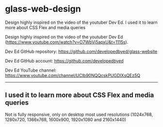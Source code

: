 # glass-web-design
 Design highly inspired on the video of the youtuber Dev Ed. I used it to learn more about CSS Flex and media queries

Design highly inspired on the video of the youtuber Dev Ed (https://www.youtube.com/watch?v=O7WbVj5apxU&t=1115s).

Dev Ed GitHub repository: https://github.com/developedbyed/glass-website

Dev Ed GitHub account: https://github.com/developedbyed

Dev Ed YouTube channel: https://www.youtube.com/channel/UClb90NQQcskPUGDIXsQEz5Q

----------------------------------------------------------------------------------

## I used it to learn more about CSS Flex and media queries

Not is fully responsive, only on desktop most used resolutions (1024x768, 1280x720, 1366x768, 1600x900, 1920x1080 and 2160x1440)
